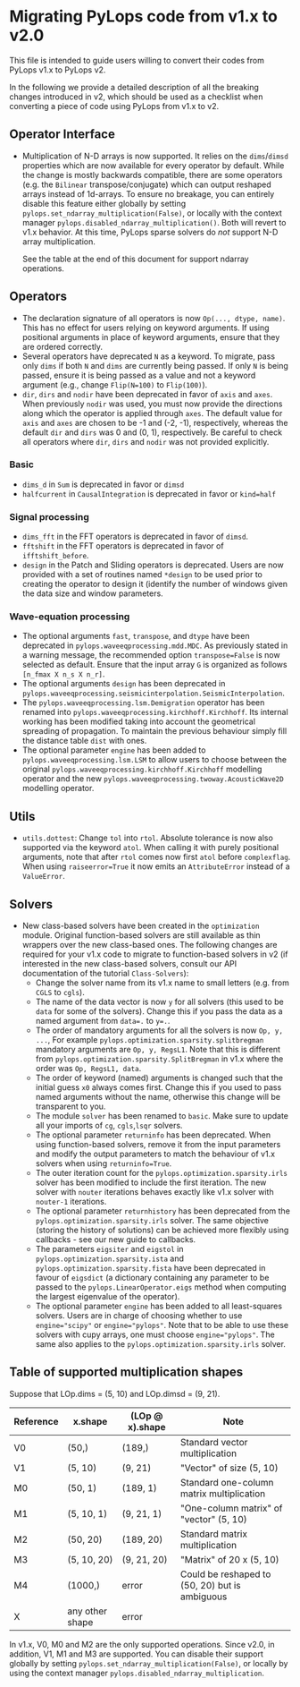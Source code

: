 # Migrating PyLops code from v1.x to v2.0

This file is intended to guide users willing to convert their codes from PyLops v1.x to PyLops v2.

In the following we provide a detailed description of all the breaking changes introduced in v2, which
should be used as a checklist when converting a piece of code using PyLops from v1.x to v2.

## Operator Interface
- Multiplication of N-D arrays is now supported. It relies on the ``dims``/``dimsd`` properties which are now available
  for every operator by default. While the change is mostly backwards compatible, there are some operators (e.g. the ``Bilinear``
  transpose/conjugate) which can output reshaped arrays instead of 1d-arrays. To ensure no breakage, you can entirely disable this
  feature either globally by setting ``pylops.set_ndarray_multiplication(False)``, or locally with the context manager
  ``pylops.disabled_ndarray_multiplication()``. Both will revert to v1.x behavior. At this time, PyLops sparse solvers do
  *not* support N-D array multiplication.

  See the table at the end of this document for support ndarray operations.

## Operators
- The declaration signature of all operators is now `Op(..., dtype, name)`. This has no effect for users relying on
  keyword arguments. If using positional arguments in place of keyword arguments, ensure that they are ordered correctly.
- Several operators have deprecated `N` as a keyword. To migrate, pass only `dims` if both `N` and `dims` are currently
  being passed. If only `N` is being passed, ensure it is being passed as a value and not a keyword argument (e.g.,
  change `Flip(N=100)` to `Flip(100)`).
- `dir`, `dirs` and `nodir` have been deprecated in favor of `axis` and `axes`. When previously `nodir` was used, you
  must now provide the directions along which the operator is applied through `axes`. The default value for `axis` and
  `axes` are chosen to be -1 and (-2, -1), respectively, whereas the default `dir` and `dirs` was 0 and (0, 1), respectively.
  Be careful to check all operators where `dir`, `dirs` and `nodir` was not provided explicitly.
### Basic
- `dims_d` in `Sum` is deprecated in favor or `dimsd`
- `halfcurrent` in `CausalIntegration` is deprecated in favor or `kind=half`

### Signal processing
- `dims_fft` in the FFT operators is deprecated in favor of `dimsd`.
- `fftshift` in the FFT operators is deprecated in favor of `ifftshift_before`.
- `design` in the Patch and Sliding operators is deprecated. Users are now provided with a set of routines named
  ``*design`` to be used prior to creating the operator to design it (identify the number of windows given the data
   size and window parameters.

### Wave-equation processing
- The optional arguments ``fast``, ``transpose``, and ``dtype`` have been deprecated in ``pylops.waveeqprocessing.mdd.MDC``.
  As previously stated in a warning message, the recommended option ``transpose=False`` is now selected as default.
  Ensure that the input array ``G`` is organized as follows ``[n_fmax X n_s X n_r]``.
- The optional arguments ``design`` has been deprecated in ``pylops.waveeqprocessing.seismicinterpolation.SeismicInterpolation``.
- The ``pylops.waveeqprocessing.lsm.Demigration`` operator has been renamed into
  ``pylops.waveeqprocessing.kirchhoff.Kirchhoff``. Its internal working has been modified taking into account the
  geometrical spreading of propagation. To maintain the previous behaviour simply fill the distance table ``dist`` with
  ones.
- The optional parameter ``engine`` has been added to ``pylops.waveeqprocessing.lsm.LSM`` to allow users to choose
  between the original ``pylops.waveeqprocessing.kirchhoff.Kirchhoff`` modelling operator and the new
  ``pylops.waveeqprocessing.twoway.AcousticWave2D`` modelling operator.

## Utils
- `utils.dottest`: Change `tol` into `rtol`. Absolute tolerance is now also supported via the keyword `atol`.
  When calling it with purely positional arguments, note that after `rtol` comes now first `atol` before `complexflag`.
  When using `raiseerror=True` it now emits an `AttributeError` instead of a `ValueError`.

## Solvers
- New class-based solvers have been created in the `optimization` module. Original function-based
  solvers are still available as thin wrappers over the new class-based ones. The following changes
  are required for your v1.x code to migrate to function-based solvers in v2 (if interested in the new
  class-based solvers, consult our API documentation of the tutorial ``Class-Solvers``):
  * Change the solver name from its v1.x name to small letters (e.g. from ``CGLS`` to ``cgls``).
  * The name of the data vector is now ``y`` for all solvers (this used to be ``data`` for some of the solvers).
    Change this if you pass the data as a named argument from ``data=.`` to ``y=.``.
  * The order of mandatory arguments for all the solvers is now ``Op, y, ...``,
    For example ``pylops.optimization.sparsity.splitbregman`` mandatory arguments are ``Op, y, RegsL1``.
    Note that this is different from `pylops.optimization.sparsity.SplitBregman` in v1.x where the order was
    ``Op, RegsL1, data``.
  * The order of keyword (named) arguments is changed such that the initial guess ``x0`` always comes first.
    Change this if you used to pass named arguments without the name, otherwise this change will be transparent to you.
  * The module ``solver`` has been renamed to ``basic``. Make sure to update all your imports of ``cg``,
    ``cgls``,``lsqr`` solvers.
  * The optional parameter ``returninfo`` has been deprecated. When using function-based solvers,
    remove it from the input parameters and modify the output parameters to match the behaviour of
    v1.x solvers when using ``returninfo=True``.
  * The outer iteration count for the `pylops.optimization.sparsity.irls` solver has been modified to include the first
    iteration. The new solver with `nouter` iterations behaves exactly like v1.x solver with `nouter-1` iterations.
  * The optional parameter ``returnhistory`` has been deprecated from the `pylops.optimization.sparsity.irls` solver.
    The same objective (storing the history of solutions) can be achieved more flexibly using callbacks - see our
    new guide to callbacks.
  * The parameters ``eigsiter`` and ``eigstol`` in `pylops.optimization.sparsity.ista` and
    `pylops.optimization.sparsity.fista` have been deprecated in favour of ``eigsdict`` (a dictionary containing any
    parameter to be passed to the ``pylops.LinearOperator.eigs`` method when computing the largest eigenvalue of
    the operator).
  * The optional parameter ``engine`` has been added to all least-squares solvers. Users are in charge of choosing whether
    to use ``engine="scipy"`` or ``engine="pylops"``. Note that to be able to use these solvers with cupy arrays, one must
    choose ``engine="pylops"``. The same also applies to the `pylops.optimization.sparsity.irls` solver.


## Table of supported multiplication shapes
Suppose that LOp.dims = (5, 10) and LOp.dimsd = (9, 21).

| Reference | x.shape         | (LOp @ x).shape | Note                                           |
| --------- | --------------- | --------------- | ---------------------------------------------- |
| V0        | (50,)           | (189,)          | Standard vector multiplication                 |
| V1        | (5, 10)         | (9, 21)         | "Vector" of size (5, 10)                       |
| M0        | (50, 1)         | (189, 1)        | Standard one-column matrix multiplication      |
| M1        | (5, 10, 1)      | (9, 21, 1)      | "One-column matrix" of "vector" (5, 10)        |
| M2        | (50, 20)        | (189, 20)       | Standard matrix multiplication                 |
| M3        | (5, 10, 20)     | (9, 21, 20)     | "Matrix" of 20 x (5, 10)                       |
| M4        | (1000,)         | error           | Could be reshaped to (50, 20) but is ambiguous |
| X         | any other shape | error           |                                                |

In v1.x, V0, M0 and M2 are the only supported operations. Since v2.0, in addition, V1, M1 and M3 are supported.
You can disable their support globally by setting ``pylops.set_ndarray_multiplication(False)``, or locally by using the context manager ``pylops.disabled_ndarray_multiplication``.
